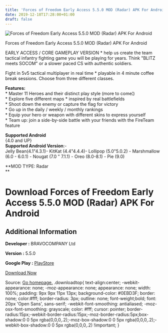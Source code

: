 ```yaml
---
title: 'Forces of Freedom Early Access 5.5.0 MOD (Radar) APK For Android'
date: 2019-12-18T17:28:00+01:00
draft: false
---
```


![Forces of Freedom Early Access 5.5.0 MOD (Radar) APK For Android](https://i0.wp.com/apkhome.net/wp-content/uploads/2019/12/Forces-of-Freedom-Early-Access-5.5.0-MOD-Radar.png "Forces of Freedom Early Access 5.5.0 MOD (Radar) APK For Android")

  

Forces of Freedom Early Access 5.5.0 MOD (Radar) APK For Android

EARLY ACCESS / CORE GAMEPLAY VERSION \* help us create the team tactical infantry fighting game you will be playing for years. Think "BLITZ meets SOCOM" or a slower paced CS with authentic soldiers.

Fight in 5v5 tactical multiplayer in real time \* playable in 4 minute coffee break sessions. Choose from three different classes.

**Features:**  
\* Master 11 Heroes and their distinct play style (more to come¦)  
\* Explore five different maps \* inspired by real battlefields  
\* Shoot down the enemy or capture the flag for victory  
\* Go up in the daily / weekly / monthly rankings  
\* Equip your hero or weapon with different skins to express yourself  
\* Team up: join a side-by-side battle with your friends with the FireTeam feature

**Supported Android**  
{4.0 and UP}  
**Supported Android Version**:-  
Jelly Bean(4.1"4.3.1)- KitKat (4.4"4.4.4)- Lollipop (5.0"5.0.2) - Marshmallow (6.0 - 6.0.1) - Nougat (7.0 " 7.1.1) - Oreo (8.0-8.1) - Pie (9.0)

**MOD TYPE: Radar  
**

Download Forces of Freedom Early Access 5.5.0 MOD (Radar) APK For Android
=========================================================================

Additional Information
----------------------

**Developer :** BRAVOCOMPANY Ltd

**Version :** 5.5.0

**Google Play :** [PlayStore](https://play.google.com/store/apps/details?id=com.koyokiservices.FoF)

  

[Download Now](https://store4app.co/post/forces-of-freedom-early-access-5-5-0-mod-radar-apk-for-android_1576686018)

  
Source: [Go homepage.](https://store4app.co/post/forces-of-freedom-early-access-5-5-0-mod-radar-apk-for-android_1576686018) .downloadtop{ text-align:center; -webkit-appearance: none; -moz-appearance: none; appearance: none; width: 100%; padding: 9px 9px 11px 13px; background-color: #0EBD3F; border: none; color:#fff; border-radius: 3px; outline: none; font-weight;bold; font: 20px 'Open Sans', sans-serif; -webkit-font-smoothing: antialiased; -moz-osx-font-smoothing: grayscale; color: #fff; cursor: pointer; border-radius:15px;-webkit-border-radius:15px;-moz-border-radius:5px;box-shadow:0 0 5px rgba(0,0,0,.2);-moz-box-shadow:0 0 5px rgba(0,0,0,.2);-webkit-box-shadow:0 0 5px rgba(0,0,0,.2) !important; }